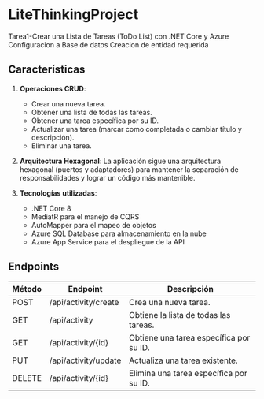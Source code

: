 # LiteThinkingProject
Tarea1-Crear una Lista de Tareas (ToDo List) con .NET Core y Azure
Configuracion a Base de datos
Creacion de entidad requerida
## Características

1. **Operaciones CRUD**:
   - Crear una nueva tarea.
   - Obtener una lista de todas las tareas.
   - Obtener una tarea específica por su ID.
   - Actualizar una tarea (marcar como completada o cambiar título y descripción).
   - Eliminar una tarea.

2. **Arquitectura Hexagonal**:
   La aplicación sigue una arquitectura hexagonal (puertos y adaptadores) para mantener la separación de responsabilidades y lograr un código más mantenible.

3. **Tecnologías utilizadas**:
   - .NET Core 8
   - MediatR para el manejo de CQRS
   - AutoMapper para el mapeo de objetos
   - Azure SQL Database para almacenamiento en la nube
   - Azure App Service para el despliegue de la API

## Endpoints

| Método | Endpoint            | Descripción                                       |
|--------|---------------------|---------------------------------------------------|
| POST   | /api/activity/create | Crea una nueva tarea.                             |
| GET    | /api/activity        | Obtiene la lista de todas las tareas.             |
| GET    | /api/activity/{id}   | Obtiene una tarea específica por su ID.           |
| PUT    | /api/activity/update | Actualiza una tarea existente.                    |
| DELETE | /api/activity/{id}   | Elimina una tarea específica por su ID.           |
